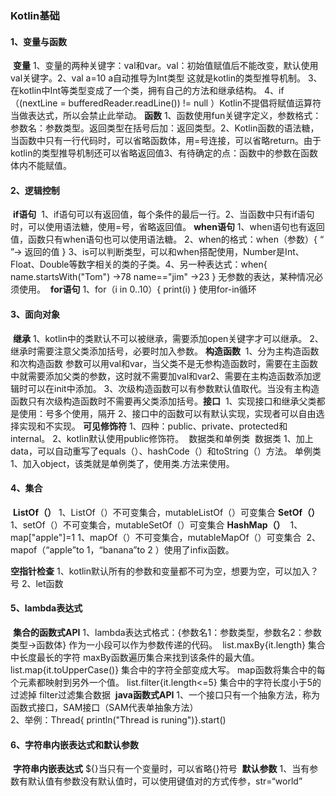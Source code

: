 ### Kotlin基础

#### 1、变量与函数

​	**变量**
​		1、变量的两种关键字：val和var。val：初始值赋值后不能改变，默认使用val关键字。
​		2、val a=10  a自动推导为Int类型  这就是kotlin的类型推导机制。
​		3、在kotlin中Int等类型变成了一个类，拥有自己的方法和继承结构。
​		4、if（(nextLine = bufferedReader.readLine()) != null ）Kotlin不提倡将赋值运算符当做表达式，所以会禁止此举动。
​	**函数**
​		1、函数使用fun关键字定义，参数格式：参数名：参数类型。返回类型在括号后加：返回类型。
​		2、Kotlin函数的语法糖，当函数中只有一行代码时，可以省略函数体，用=号连接，可以省略return。由于kotlin的类型推导机制还可以省略返回值
​		3、有待确定的点：函数中的参数在函数体内不能赋值。

#### 2、逻辑控制

​	**if语句**
​		1、if语句可以有返回值，每个条件的最后一行。
​		2、当函数中只有if语句时，可以使用语法糖，使用=号，省略返回值。
​	**when语句**
​		1、when语句也有返回值，函数只有when语句也可以使用语法糖。
​		2、when的格式：when（参数）{ “ ”-> 返回的值 }
​		3、is可以判断类型，可以和when搭配使用，Number是Int、Float、Double等数字相关的类的子类。
​		4、另一种表达式：when{ name.startsWith("Tom") ->78 name=="jim" ->23   } 无参数的表达，某种情况必须使用。
​	**for语句**
​		1、for（i in 0..10）{ print(i) }  使用for-in循环

#### 3、面向对象

​	**继承**
​		1、kotlin中的类默认不可以被继承，需要添加open关键字才可以继承。
​		2、继承时需要注意父类添加括号，必要时加入参数。
​	**构造函数**
​		1、分为主构造函数和次构造函数 参数可以用val和var，当父类不是无参构造函数时，需要在主函数中就需要添加父类的参数，这时就不需要加val和var
​		2、需要在主构造函数添加逻辑时可以在init中添加。
​		3、次级构造函数可以有参数默认值取代。当没有主构造函数只有次级构造函数时不需要再父类添加括号。
​	**接口**
​		1、实现接口和继承父类都是使用：号多个使用，隔开
​		2、接口中的函数可以有默认实现，实现者可以自由选择实现和不实现。
​	**可见修饰符**
​		1、四种：public、private、protected和internal。
​		2、kotlin默认使用public修饰符。
​	数据类和单例类
​		数据类
​			1、加上data，可以自动重写了equals（）、hashCode（）和toString（）方法。
​		单例类
​			1、加入object，该类就是单例类了，使用类.方法来使用。

#### 4、集合

​	**ListOf（）**
​		1、ListOf（）不可变集合，mutableListOf（）可变集合
​	**SetOf（）**
​		1、setOf（）不可变集合，mutableSetOf（）可变集合
​	**HashMap（）**
​		1、map["apple"]=1  1、mapOf（）不可变集合，mutableMapOf（）可变集合
​		2、mapof（“apple”to 1，“banana”to 2 ）使用了infix函数。

**空指针检查**
	1、kotlin默认所有的参数和变量都不可为空，想要为空，可以加入？号
	2、let函数

#### 5、lambda表达式

​	**集合的函数式API**
​		1、lambda表达式格式：{参数名1：参数类型，参数名2：参数类型->函数体}     作为一小段可以作为参数传递的代码。
​		list.maxBy{it.length}  集合中长度最长的字符    maxBy函数遍历集合来找到该条件的最大值。
​		list.map{it.toUpperCase()}  集合中的字符全部变成大写。  map函数将集合中的每个元素都映射到另外一个值。
​		list.filter{it.length<=5} 集合中的字符长度小于5的过滤掉    filter过滤集合数据
​	**java函数式API**
​		1、一个接口只有一个抽象方法，称为函数式接口，SAM接口（SAM代表单抽象方法）                                                                                                                                                                                                                                                                                                                                                                                                                                       
​		2、举例：Thread{ println("Thread is runing")}.start()

#### 6、字符串内嵌表达式和默认参数

​	**字符串内嵌表达式**
​		${}当只有一个变量时，可以省略{}符号
​	**默认参数**
​		1、当有参数有默认值有参数没有默认值时，可以使用键值对的方式传参，str=“world”